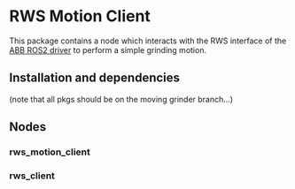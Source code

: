 # RWS Motion Client
This package contains a node which interacts with the RWS interface of the [ABB ROS2 driver](https://github.com/PickNikRobotics/abb_ros2/tree/humble) to perform a simple grinding motion.

## Installation and dependencies
(note that all pkgs should be on the moving grinder branch...)

## Nodes 
### rws_motion_client


### rws_client
